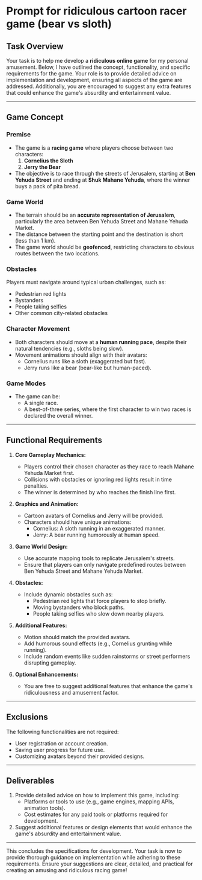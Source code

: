 # Prompt for ridiculous cartoon racer game (bear vs sloth)

## Task Overview

Your task is to help me develop a **ridiculous online game** for my personal amusement. Below, I have outlined the concept, functionality, and specific requirements for the game. Your role is to provide detailed advice on implementation and development, ensuring all aspects of the game are addressed. Additionally, you are encouraged to suggest any extra features that could enhance the game's absurdity and entertainment value.

---

## Game Concept

### **Premise**
- The game is a **racing game** where players choose between two characters:
  1. **Cornelius the Sloth**
  2. **Jerry the Bear**
- The objective is to race through the streets of Jerusalem, starting at **Ben Yehuda Street** and ending at **Shuk Mahane Yehuda**, where the winner buys a pack of pita bread.

### **Game World**
- The terrain should be an **accurate representation of Jerusalem**, particularly the area between Ben Yehuda Street and Mahane Yehuda Market.
- The distance between the starting point and the destination is short (less than 1 km).
- The game world should be **geofenced**, restricting characters to obvious routes between the two locations.

### **Obstacles**
Players must navigate around typical urban challenges, such as:
- Pedestrian red lights
- Bystanders
- People taking selfies
- Other common city-related obstacles

### **Character Movement**
- Both characters should move at a **human running pace**, despite their natural tendencies (e.g., sloths being slow).
- Movement animations should align with their avatars:
  - Cornelius runs like a sloth (exaggerated but fast).
  - Jerry runs like a bear (bear-like but human-paced).

### **Game Modes**
- The game can be:
  - A single race.
  - A best-of-three series, where the first character to win two races is declared the overall winner.

---

## Functional Requirements

1. **Core Gameplay Mechanics:**
   - Players control their chosen character as they race to reach Mahane Yehuda Market first.
   - Collisions with obstacles or ignoring red lights result in time penalties.
   - The winner is determined by who reaches the finish line first.

2. **Graphics and Animation:**
   - Cartoon avatars of Cornelius and Jerry will be provided.
   - Characters should have unique animations:
     - Cornelius: A sloth running in an exaggerated manner.
     - Jerry: A bear running humorously at human speed.

3. **Game World Design:**
   - Use accurate mapping tools to replicate Jerusalem's streets.
   - Ensure that players can only navigate predefined routes between Ben Yehuda Street and Mahane Yehuda Market.

4. **Obstacles:**
   - Include dynamic obstacles such as:
     - Pedestrian red lights that force players to stop briefly.
     - Moving bystanders who block paths.
     - People taking selfies who slow down nearby players.

5. **Additional Features:**
   - Motion should match the provided avatars.
   - Add humorous sound effects (e.g., Cornelius grunting while running).
   - Include random events like sudden rainstorms or street performers disrupting gameplay.

6. **Optional Enhancements:**
   - You are free to suggest additional features that enhance the game's ridiculousness and amusement factor.

---

## Exclusions

The following functionalities are not required:
- User registration or account creation.
- Saving user progress for future use.
- Customizing avatars beyond their provided designs.

---

## Deliverables

1. Provide detailed advice on how to implement this game, including:
   - Platforms or tools to use (e.g., game engines, mapping APIs, animation tools).
   - Cost estimates for any paid tools or platforms required for development.
2. Suggest additional features or design elements that would enhance the game's absurdity and entertainment value.

---

This concludes the specifications for development. Your task is now to provide thorough guidance on implementation while adhering to these requirements. Ensure your suggestions are clear, detailed, and practical for creating an amusing and ridiculous racing game!